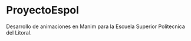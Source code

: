 # ProyectoEspol
Desarrollo de animaciones en Manim para la Escuela Superior Politecnica del Litoral.
